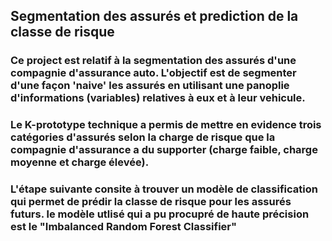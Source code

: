 ## Segmentation des assurés et prediction de la classe de risque
### Ce project est relatif à la segmentation des assurés d'une compagnie d'assurance auto. L'objectif est de segmenter d'une façon 'naive' les assurés en utilisant une panoplie d'informations (variables) relatives à eux et à leur vehicule.
### Le K-prototype technique a permis de mettre en evidence trois catégories d'assurés selon la charge de risque que la compagnie d'assurance a du supporter (charge faible, charge moyenne et charge élevée).
### L'étape suivante consite à trouver un modèle de classification qui permet de prédir la classe de risque pour les assurés futurs. le modèle utlisé qui a pu procupré de haute précision est le "Imbalanced Random Forest Classifier"




